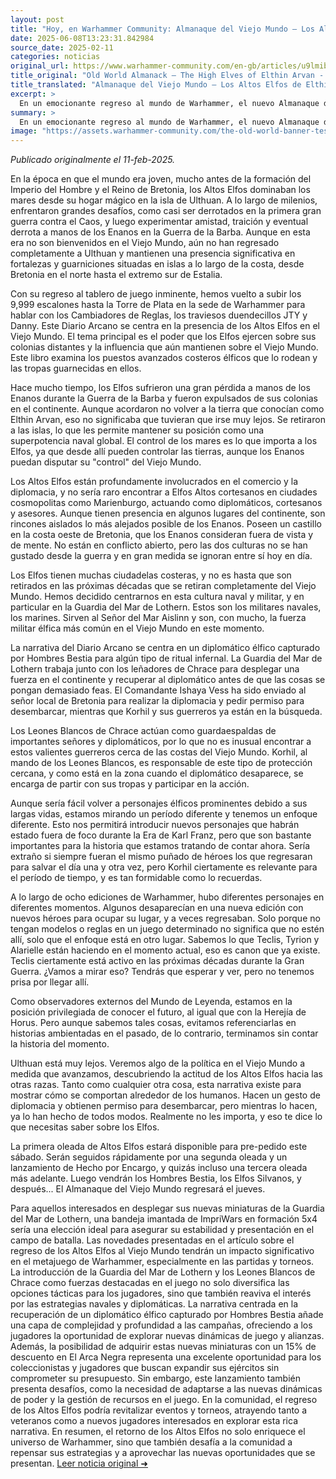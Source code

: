 ```yaml
---
layout: post
title: "Hoy, en Warhammer Community: Almanaque del Viejo Mundo – Los Altos Elfos de Elthin Arvan - Comunidad Warhammer"
date: 2025-06-08T13:23:31.842984
source_date: 2025-02-11
categories: noticias
original_url: https://www.warhammer-community.com/en-gb/articles/u9lmibri/old-world-almanack-the-high-elves-of-elthin-arvan/
title_original: "Old World Almanack – The High Elves of Elthin Arvan - Warhammer Community"
title_translated: "Almanaque del Viejo Mundo – Los Altos Elfos de Elthin Arvan - Comunidad Warhammer"
excerpt: >
  En un emocionante regreso al mundo de Warhammer, el nuevo Almanaque del Viejo Mundo explora la poderosa influencia de los Altos Elfos en sus colonias costeras del Viejo Mundo. Aunque alguna vez fueron derrotados por los Enanos en la Guerra de la Barba, los Altos Elfos mantienen su dominio marítimo desde sus fortalezas insulares. Este avance nos lleva a un intrigante relato donde la Guardia del Mar de Lothern y los Leones Blancos de Chrace se embarcan en una misión de rescate para salvar a un diplomático élfico capturado por hombres bestia. Con nuevos personajes y un enfoque renovado, esta entrega promete sumergir a los fanáticos en una narrativa llena de diplomacia, estrategia y acción en el universo de Warhammer.
summary: >
  En un emocionante regreso al mundo de Warhammer, el nuevo Almanaque del Viejo Mundo explora la poderosa influencia de los Altos Elfos en sus colonias costeras del Viejo Mundo. Aunque alguna vez fueron derrotados por los Enanos en la Guerra de la Barba, los Altos Elfos mantienen su dominio marítimo desde sus fortalezas insulares. Este avance nos lleva a un intrigante relato donde la Guardia del Mar de Lothern y los Leones Blancos de Chrace se embarcan en una misión de rescate para salvar a un diplomático élfico capturado por hombres bestia. Con nuevos personajes y un enfoque renovado, esta entrega promete sumergir a los fanáticos en una narrativa llena de diplomacia, estrategia y acción en el universo de Warhammer.
image: "https://assets.warhammer-community.com/the-old-world-banner-test.jpg"
---
```


*Publicado originalmente el 11-feb-2025.*

En la época en que el mundo era joven, mucho antes de la formación del Imperio del Hombre y el Reino de Bretonia, los Altos Elfos dominaban los mares desde su hogar mágico en la isla de Ulthuan. A lo largo de milenios, enfrentaron grandes desafíos, como casi ser derrotados en la primera gran guerra contra el Caos, y luego experimentar amistad, traición y eventual derrota a manos de los Enanos en la Guerra de la Barba. Aunque en esta era no son bienvenidos en el Viejo Mundo, aún no han regresado completamente a Ulthuan y mantienen una presencia significativa en fortalezas y guarniciones situadas en islas a lo largo de la costa, desde Bretonia en el norte hasta el extremo sur de Estalia.

Con su regreso al tablero de juego inminente, hemos vuelto a subir los 9,999 escalones hasta la Torre de Plata en la sede de Warhammer para hablar con los Cambiadores de Reglas, los traviesos duendecillos JTY y Danny. Este Diario Arcano se centra en la presencia de los Altos Elfos en el Viejo Mundo. El tema principal es el poder que los Elfos ejercen sobre sus colonias distantes y la influencia que aún mantienen sobre el Viejo Mundo. Este libro examina los puestos avanzados costeros élficos que lo rodean y las tropas guarnecidas en ellos.

Hace mucho tiempo, los Elfos sufrieron una gran pérdida a manos de los Enanos durante la Guerra de la Barba y fueron expulsados de sus colonias en el continente. Aunque acordaron no volver a la tierra que conocían como Elthin Arvan, eso no significaba que tuvieran que irse muy lejos. Se retiraron a las islas, lo que les permite mantener su posición como una superpotencia naval global. El control de los mares es lo que importa a los Elfos, ya que desde allí pueden controlar las tierras, aunque los Enanos puedan disputar su "control" del Viejo Mundo.

Los Altos Elfos están profundamente involucrados en el comercio y la diplomacia, y no sería raro encontrar a Elfos Altos cortesanos en ciudades cosmopolitas como Marienburgo, actuando como diplomáticos, cortesanos y asesores. Aunque tienen presencia en algunos lugares del continente, son rincones aislados lo más alejados posible de los Enanos. Poseen un castillo en la costa oeste de Bretonia, que los Enanos consideran fuera de vista y de mente. No están en conflicto abierto, pero las dos culturas no se han gustado desde la guerra y en gran medida se ignoran entre sí hoy en día.

Los Elfos tienen muchas ciudadelas costeras, y no es hasta que son retirados en las próximas décadas que se retiran completamente del Viejo Mundo. Hemos decidido centrarnos en esta cultura naval y militar, y en particular en la Guardia del Mar de Lothern. Estos son los militares navales, los marines. Sirven al Señor del Mar Aislinn y son, con mucho, la fuerza militar élfica más común en el Viejo Mundo en este momento.

La narrativa del Diario Arcano se centra en un diplomático élfico capturado por Hombres Bestia para algún tipo de ritual infernal. La Guardia del Mar de Lothern trabaja junto con los leñadores de Chrace para desplegar una fuerza en el continente y recuperar al diplomático antes de que las cosas se pongan demasiado feas. El Comandante Ishaya Vess ha sido enviado al señor local de Bretonia para realizar la diplomacia y pedir permiso para desembarcar, mientras que Korhil y sus guerreros ya están en la búsqueda.

Los Leones Blancos de Chrace actúan como guardaespaldas de importantes señores y diplomáticos, por lo que no es inusual encontrar a estos valientes guerreros cerca de las costas del Viejo Mundo. Korhil, al mando de los Leones Blancos, es responsable de este tipo de protección cercana, y como está en la zona cuando el diplomático desaparece, se encarga de partir con sus tropas y participar en la acción.

Aunque sería fácil volver a personajes élficos prominentes debido a sus largas vidas, estamos mirando un período diferente y tenemos un enfoque diferente. Esto nos permitirá introducir nuevos personajes que habrán estado fuera de foco durante la Era de Karl Franz, pero que son bastante importantes para la historia que estamos tratando de contar ahora. Sería extraño si siempre fueran el mismo puñado de héroes los que regresaran para salvar el día una y otra vez, pero Korhil ciertamente es relevante para el período de tiempo, y es tan formidable como lo recuerdas.

A lo largo de ocho ediciones de Warhammer, hubo diferentes personajes en diferentes momentos. Algunos desaparecían en una nueva edición con nuevos héroes para ocupar su lugar, y a veces regresaban. Solo porque no tengan modelos o reglas en un juego determinado no significa que no estén allí, solo que el enfoque está en otro lugar. Sabemos lo que Teclis, Tyrion y Alarielle están haciendo en el momento actual, eso es canon que ya existe. Teclis ciertamente está activo en las próximas décadas durante la Gran Guerra. ¿Vamos a mirar eso? Tendrás que esperar y ver, pero no tenemos prisa por llegar allí.

Como observadores externos del Mundo de Leyenda, estamos en la posición privilegiada de conocer el futuro, al igual que con la Herejía de Horus. Pero aunque sabemos tales cosas, evitamos referenciarlas en historias ambientadas en el pasado, de lo contrario, terminamos sin contar la historia del momento.

Ulthuan está muy lejos. Veremos algo de la política en el Viejo Mundo a medida que avanzamos, descubriendo la actitud de los Altos Elfos hacia las otras razas. Tanto como cualquier otra cosa, esta narrativa existe para mostrar cómo se comportan alrededor de los humanos. Hacen un gesto de diplomacia y obtienen permiso para desembarcar, pero mientras lo hacen, ya lo han hecho de todos modos. Realmente no les importa, y eso te dice lo que necesitas saber sobre los Elfos.

La primera oleada de Altos Elfos estará disponible para pre-pedido este sábado. Serán seguidos rápidamente por una segunda oleada y un lanzamiento de Hecho por Encargo, y quizás incluso una tercera oleada más adelante. Luego vendrán los Hombres Bestia, los Elfos Silvanos, y después... El Almanaque del Viejo Mundo regresará el jueves.

Para aquellos interesados en desplegar sus nuevas miniaturas de la Guardia del Mar de Lothern, una bandeja imantada de ImpriWars en formación 5x4 sería una elección ideal para asegurar su estabilidad y presentación en el campo de batalla.
Las novedades presentadas en el artículo sobre el regreso de los Altos Elfos al Viejo Mundo tendrán un impacto significativo en el metajuego de Warhammer, especialmente en las partidas y torneos. La introducción de la Guardia del Mar de Lothern y los Leones Blancos de Chrace como fuerzas destacadas en el juego no solo diversifica las opciones tácticas para los jugadores, sino que también reaviva el interés por las estrategias navales y diplomáticas. La narrativa centrada en la recuperación de un diplomático élfico capturado por Hombres Bestia añade una capa de complejidad y profundidad a las campañas, ofreciendo a los jugadores la oportunidad de explorar nuevas dinámicas de juego y alianzas. Además, la posibilidad de adquirir estas nuevas miniaturas con un 15% de descuento en El Arca Negra representa una excelente oportunidad para los coleccionistas y jugadores que buscan expandir sus ejércitos sin comprometer su presupuesto. Sin embargo, este lanzamiento también presenta desafíos, como la necesidad de adaptarse a las nuevas dinámicas de poder y la gestión de recursos en el juego. En la comunidad, el regreso de los Altos Elfos podría revitalizar eventos y torneos, atrayendo tanto a veteranos como a nuevos jugadores interesados en explorar esta rica narrativa. En resumen, el retorno de los Altos Elfos no solo enriquece el universo de Warhammer, sino que también desafía a la comunidad a repensar sus estrategias y a aprovechar las nuevas oportunidades que se presentan.
[Leer noticia original ➜](https://www.warhammer-community.com/en-gb/articles/u9lmibri/old-world-almanack-the-high-elves-of-elthin-arvan/)
